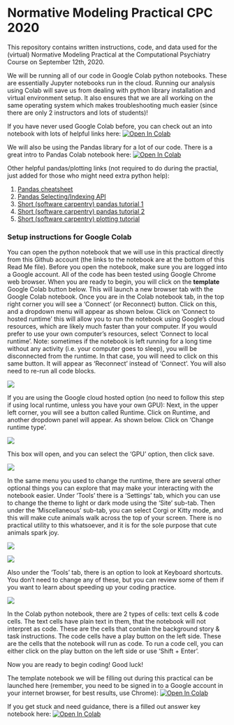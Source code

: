 # Normative Modeling Practical CPC 2020
This repository contains written instructions, code, and data used for the (virtual) Normative Modeling Practical at the Computational Psychiatry Course on September 12th, 2020.

We will be running all of our code in Google Colab python notebooks. 
These are essentially Jupyter notebooks run in the cloud. 
Running our analysis using Colab will save us from dealing with python library installation and virtual environment setup. 
It also ensures that we are all working on the same operating system which makes troubleshooting much easier (since there are only 2 instructors and lots of students)! 

If you have never used Google Colab before, you can check out an into notebook with lots of helpful links here: [![Open In Colab](https://colab.research.google.com/assets/colab-badge.svg)](https://colab.research.google.com/notebooks/intro.ipynb)

We will also be using the Pandas library for a lot of our code. There is a great intro to Pandas Colab notebook here: [![Open In Colab](https://colab.research.google.com/assets/colab-badge.svg)](https://colab.research.google.com/notebooks/mlcc/intro_to_pandas.ipynb)

Other helpful pandas/plotting links (not required to do during the practial, just added for those who might need extra python help):
1. [Pandas cheatsheet](https://pandas.pydata.org/Pandas_Cheat_Sheet.pdf)
2. [Pandas Selecting/Indexing API](https://pandas.pydata.org/pandas-docs/stable/user_guide/indexing.html)
3. [Short (software carpentry) pandas tutorial 1](https://swcarpentry.github.io/python-novice-gapminder/07-reading-tabular/index.html)
4. [Short (software carpentry) pandas tutorial 2](https://swcarpentry.github.io/python-novice-gapminder/08-data-frames/index.html)
5. [Short (software carpentry) plotting tutorial](https://swcarpentry.github.io/python-novice-gapminder/09-plotting/index.html)

### Setup instructions for Google Colab
You can open the python notebook that we will use in this practical directly from this Github account (the links to the notebook are at the bottom of this Read Me file). Before you open the notebook, make sure you are logged into a Google account. All of the code has been tested using Google Chrome web browser. When you are ready to begin, you will click on the **template** Google Colab button below. This will launch a new browser tab with the Google Colab notebook. 
Once you are in the Colab notebook tab, in the top right corner you will see a ‘Connect’ (or Reconnect) button. Click on this, and a dropdown menu will appear as shown below. Click on ‘Connect to hosted runtime’ this will allow you to run the notebook using Google’s cloud resources, which are likely much faster than your computer. If you would prefer to use your own computer’s resources, select ‘Connect to local runtime’. 
Note: sometimes if the notebook is left running for a long time without any activity (i.e. your computer goes to sleep), you will be disconnected from the runtime. In that case, you will need to click on this same button. It will appear as ‘Reconnect’ instead of ‘Connect’. You will also need to  re-run all code blocks. 

![](presentation/Runtime1.png)

If you are using the Google cloud hosted option (no need to follow this step if using local runtime, unless you have your own GPU): 
Next, in the upper left corner, you will see a button called Runtime. Click on Runtime, and another dropdown panel will appear. As shown below. Click on ‘Change runtime type’.

![](presentation/Runtime2.png)

This box will open, and you can select the ‘GPU’ option, then click save. 

![](presentation/GPU.png)

In the same menu you used to change the runtime, there are several other optional things you can explore that may make your interacting with the notebook easier. Under ‘Tools’ there is a ‘Settings’ tab, which you can use to change the theme to light or dark mode using the ‘Site’ sub-tab. Then under the ‘Miscellaneous’ sub-tab, you can select Corgi or Kitty mode, and this will make cute animals walk across the top of your screen. There is no practical utility to this whatsoever, and it is for the sole purpose that cute animals spark joy. 

![](presentation/settings1.png)

![](presentation/settings2.png)

Also under the ‘Tools’ tab, there is an option to look at Keyboard shortcuts. You don’t need to change any of these, but you can review some of them if you want to learn about speeding up your coding practice. 

![](presentation/keyboard_pref.png)

In the Colab python notebook, there are 2 types of cells: text cells & code cells. The text cells have plain text in them, that the notebook will not interpret as code. These are the cells that contain the background story & task instructions. The code cells have a play button on the left side. These are the cells that the notebook will run as code. To run a code cell, you can either click on the play button on the left side or use ‘Shift + Enter’. 
 
Now you are ready to begin coding! Good luck! 

The template notebook we will be filling out during this practical can be launched here (remember, you need to be signed in to a Google account in your internet browser, for best results, use Chrome): [![Open In Colab](https://colab.research.google.com/assets/colab-badge.svg)](https://colab.research.google.com/github/saigerutherford/CPC_2020/blob/master/tasks/instructions_cpc_machinelearning.ipynb)

If you get stuck and need guidance, there is a filled out answer key notebook here: [![Open In Colab](https://colab.research.google.com/assets/colab-badge.svg)](https://colab.research.google.com/github/saigerutherford/CPC_2020/blob/master/tasks_key/key_cpc_machinelearning.ipynb)

